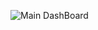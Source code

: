 ![Main DashBoard](https://github.com/wrodemoyer/Chicago-Crime-Data/assets/128072861/fdd6ed88-06b8-4f7a-b54d-01fa3747e01c)


